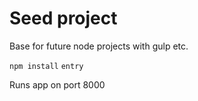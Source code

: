 Seed project
========================

Base for future node projects with gulp etc.

`npm install`
`entry`

Runs app on port 8000


